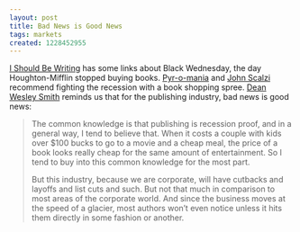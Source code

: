 ```yaml
---
layout: post
title: Bad News is Good News
tags: markets
created: 1228452955
---
```

[I Should Be Writing](http://isbw.murlafferty.com/2008/12/04/links-around-publishing/) has some links about Black Wednesday, the day Houghton-Mifflin stopped buying books.  [Pyr-o-mania](http://pyrsf.blogspot.com/2008/12/buy-books-like-life-depended-on-it.html) and [John Scalzi](http://whatever.scalzi.com/2008/12/04/publishing-asks-why-it-is-in-a-rapidly-descending-handbasket/) recommend fighting the recession with a book shopping spree.  [Dean Wesley Smith](http://deanwesleysmith.com/index.php/2008/11/26/thinking-about-the-industry/) reminds us that for the publishing industry, bad news is good news:<!--break-->

> The common knowledge is that publishing is recession proof, and in a general way, I tend to believe that.  When it costs a couple with kids over $100 bucks to go to a movie and a cheap meal, the price of a book looks really cheap for the same amount of entertainment. So I tend to buy into this common knowledge for the most part.
>
> But this industry, because we are corporate, will have cutbacks and layoffs and list cuts and such. But not that much in comparison to most areas of the corporate world. And since the business moves at the speed of a glacier, most authors won’t even notice unless it hits them directly in some fashion or another.

